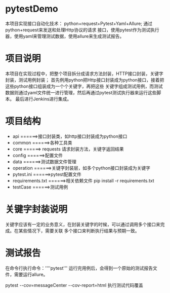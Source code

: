 # pytestDemo
本项目实现接口自动化技术： python+request+Pytest+Yaml+Allure; 通过python+request来发送和处理Http协议的请求
接口，使用pytest作为测试执行器，使用yaml来管理测试数据，使用allure来生成测试报告。

# 项目说明
本项目在实现过程中，把整个项目拆分成请求方法封装，HTTP接口封装，关键字封装，测试用例封装；
首先例用python把Http接口封装成为python接口，接着把这些python接口组装成为一个个关键字，再把这些
关键字组成测试用例，而测试数据则通过yaml文件统一进行管理，然后再通过pytest测试执行器来运行这些脚本。
最后进行Jenkins进行集成。

# 项目结构
 - api  ======>接口封装类，如http接口封装成为python接口
 - common  ======>各种工具类 
 - core  ======> requests 请求封装方法，关键字返回结果
 - config  ======>配置文件
 - data  ======>测试数据文件管理
 - operation ======>关键字封装层，如多个python接口封装成为关键字
 - pytest.ini  ======>pytest配置文件
 - requirements.txt  ======>相关依赖文件  pip install -r requirements.txt
 - testCase  ======>测试用例
 
# 关键字封装说明
关键字应该有一定的业务意义，在封装关键字的时候，可以通过调用多个接口来完成。在某些情况下，需要关联
多个接口来判断执行结果与预期一致。

# 测试报告
在命令行执行命令：''''pytest''' 运行完用例后，会得到一个原始的测试报告文件，需要运行allure。

pytest --cov=messageCenter --cov-report=html 执行测试代码覆盖
